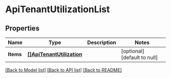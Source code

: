 # ApiTenantUtilizationList

## Properties
Name | Type | Description | Notes
------------ | ------------- | ------------- | -------------
**Items** | [**[]ApiTenantUtilization**](ApiTenantUtilization.md) |  | [optional] [default to null]

[[Back to Model list]](../README.md#documentation-for-models) [[Back to API list]](../README.md#documentation-for-api-endpoints) [[Back to README]](../README.md)


